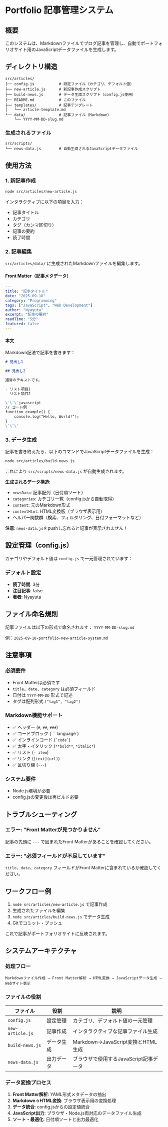 # Portfolio 記事管理システム

## 概要

このシステムは、Markdownファイルでブログ記事を管理し、自動でポートフォリオサイト用のJavaScriptデータファイルを生成します。

## ディレクトリ構造

```
src/articles/
├── config.js           # 設定ファイル（カテゴリ、デフォルト値）
├── new-article.js      # 新記事作成スクリプト
├── build-news.js       # データ生成スクリプト（config.js使用）
├── README.md           # このファイル
├── templates/          # 記事テンプレート
│   └── article-template.md
└── data/               # 記事ファイル（Markdown）
    └── YYYY-MM-DD-slug.md
```

### 生成されるファイル

```
src/scripts/
└── news-data.js        # 自動生成されるJavaScriptデータファイル
```

## 使用方法

### 1. 新記事作成

```bash
node src/articles/new-article.js
```

インタラクティブに以下の項目を入力：
- 記事タイトル
- カテゴリ
- タグ（カンマ区切り）
- 記事の要約
- 読了時間

### 2. 記事編集

`src/articles/data/` に生成されたMarkdownファイルを編集します。

#### Front Matter（記事メタデータ）

```yaml
---
title: "記事タイトル"
date: "2025-09-18"
category: "Programming"
tags: ["JavaScript", "Web Development"]
author: "Nyayuta"
excerpt: "記事の要約"
readTime: "5分"
featured: false
---
```

#### 本文

Markdown記法で記事を書きます：

```markdown
# 見出し1

## 見出し2

通常のテキストです。

- リスト項目1
- リスト項目2

\`\`\`javascript
// コード例
function example() {
    console.log("Hello, World!");
}
\`\`\`
```

### 3. データ生成

記事を書き終えたら、以下のコマンドでJavaScriptデータファイルを生成：

```bash
node src/articles/build-news.js
```

これにより `src/scripts/news-data.js` が自動生成されます。

**生成されるデータ構造:**
- `newsData`: 記事配列（日付順ソート）
- `categories`: カテゴリ一覧（config.jsから自動取得）
- `content`: 元のMarkdown形式
- `contentHtml`: HTML変換版（ブラウザ表示用）
- ヘルパー関数群（検索、フィルタリング、日付フォーマットなど）


**注意**: `news-data.js`をpushし忘れると記事が表示されません！

## 設定管理（config.js）

カテゴリやデフォルト値は `config.js` で一元管理されています：

### デフォルト設定

- **読了時間**: 3分
- **注目記事**: false
- **著者**: Nyayuta

## ファイル命名規則

記事ファイルは以下の形式で命名されます：
`YYYY-MM-DD-slug.md`

例：`2025-09-18-portfolio-new-article-system.md`

## 注意事項

### 必須要件
- Front Matterは必須です
- `title`、`date`、`category` は必須フィールド
- 日付は `YYYY-MM-DD` 形式で記述
- タグは配列形式 `["tag1", "tag2"]`

### Markdown機能サポート
- ✅ ヘッダー (`#`, `##`, `###`)
- ✅ コードブロック (````language`)
- ✅ インラインコード (`` `code` ``)
- ✅ 太字・イタリック (`**bold**`, `*italic*`)
- ✅ リスト (`- item`)
- ✅ リンク (`[text](url)`)
- ✅ 区切り線 (`---`)

### システム要件
- Node.js環境が必要
- config.jsの変更後は再ビルド必要

## トラブルシューティング

### エラー: "Front Matterが見つかりません"

記事の先頭に `---` で囲まれたFront Matterがあることを確認してください。

### エラー: "必須フィールドが不足しています"

`title`、`date`、`category` フィールドがFront Matterに含まれているか確認してください。

## ワークフロー例

1. `node src/articles/new-article.js` で記事作成
2. 生成されたファイルを編集
3. `node src/articles/build-news.js` でデータ生成
4. Gitでコミット・プッシュ

これで記事がポートフォリオサイトに反映されます。

## システムアーキテクチャ

### 処理フロー

```
Markdownファイル作成 → Front Matter解析 → HTML変換 → JavaScriptデータ生成 → Webサイト表示
```

### ファイルの役割

| ファイル | 役割 | 説明 |
|---------|------|------|
| `config.js` | 設定管理 | カテゴリ、デフォルト値の一元管理 |
| `new-article.js` | 記事作成 | インタラクティブな記事ファイル生成 |
| `build-news.js` | データ生成 | Markdown→JavaScript変換とHTML生成 |
| `news-data.js` | 出力データ | ブラウザで使用するJavaScript記事データ |

### データ変換プロセス

1. **Front Matter解析**: YAML形式メタデータの抽出
2. **Markdown→HTML変換**: ブラウザ表示用の変換処理
3. **データ統合**: config.jsからの設定値統合
4. **JavaScript出力**: ブラウザ・Node.js両対応のデータファイル生成
5. **ソート・最適化**: 日付順ソートと出力最適化

